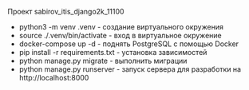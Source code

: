 Проект sabirov_itis_django2k_11100
- python3 -m venv .venv - создание виртуального окружения
- source ./.venv/bin/activate - вход в виртуальное окружение
- docker-compose up -d - поднять PostgreSQL с помощью Docker
- pip install -r requirements.txt - установка зависимостей
- python manage.py migrate - выполнить миграции
- python manage.py runserver - запуск сервера для разработки на http://localhost:8000